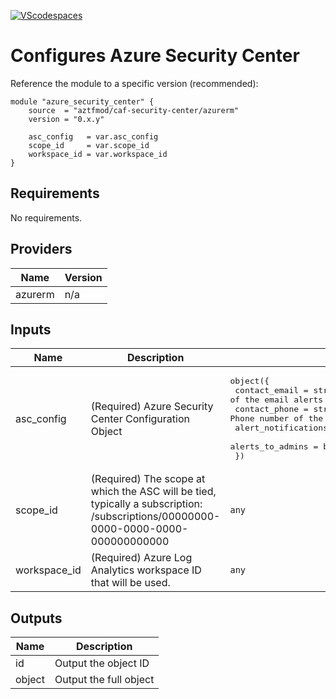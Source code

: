 [![VScodespaces](https://img.shields.io/endpoint?url=https%3A%2F%2Faka.ms%2Fvso-badge)](https://online.visualstudio.com/environments/new?name=terraform-azurerm-caf-virtual-network&repo=aztfmod/terraform-azurerm-caf-virtual-network)

# Configures Azure Security Center


Reference the module to a specific version (recommended):
```hcl
module "azure_security_center" {
    source  = "aztfmod/caf-security-center/azurerm"
    version = "0.x.y"

    asc_config   = var.asc_config
    scope_id     = var.scope_id
    workspace_id = var.workspace_id
}
```

<!--- BEGIN_TF_DOCS --->
## Requirements

No requirements.

## Providers

| Name | Version |
|------|---------|
| azurerm | n/a |

## Inputs

| Name | Description | Type | Default | Required |
|------|-------------|------|---------|:--------:|
| asc\_config | (Required) Azure Security Center Configuration Object | <pre>object({<br>    contact_email       = string #(Required) Email address of the email alerts recipient.<br>    contact_phone       = string #(Required) Phone number of the alerts recipient.<br>    alert_notifications = bool<br>    alerts_to_admins    = bool<br>  })</pre> | <pre>{<br>  "alert_notifications": true,<br>  "alerts_to_admins": true,<br>  "contact_email": "",<br>  "contact_phone": ""<br>}</pre> | no |
| scope\_id | (Required) The scope at which the ASC will be tied, typically a subscription: /subscriptions/00000000-0000-0000-0000-000000000000 | `any` | n/a | yes |
| workspace\_id | (Required) Azure Log Analytics workspace ID that will be used. | `any` | n/a | yes |

## Outputs

| Name | Description |
|------|-------------|
| id | Output the object ID |
| object | Output the full object |

<!--- END_TF_DOCS --->